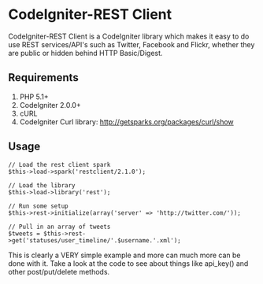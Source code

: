 # CodeIgniter-REST Client

CodeIgniter-REST Client is a CodeIgniter library which makes it easy to do use REST services/API's such as Twitter, Facebook and Flickr, whether they are public or hidden behind HTTP Basic/Digest.

## Requirements

1. PHP 5.1+
2. CodeIgniter 2.0.0+
3. cURL
4. CodeIgniter Curl library: http://getsparks.org/packages/curl/show

## Usage

	// Load the rest client spark
	$this->load->spark('restclient/2.1.0');

	// Load the library
	$this->load->library('rest');

	// Run some setup
	$this->rest->initialize(array('server' => 'http://twitter.com/'));

	// Pull in an array of tweets
	$tweets = $this->rest->get('statuses/user_timeline/'.$username.'.xml');

This is clearly a VERY simple example and more can much more can be done with it. Take a look at the code to see about things like api_key() and other post/put/delete methods.